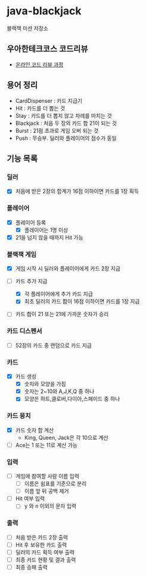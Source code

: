 # java-blackjack

블랙잭 미션 저장소

## 우아한테크코스 코드리뷰

- [온라인 코드 리뷰 과정](https://github.com/woowacourse/woowacourse-docs/blob/master/maincourse/README.md)

## 용어 정리

- CardDispenser : 카드 지급기
- Hit : 카드를 더 뽑는 것
- Stay : 카드를 더 뽑지 않고 차례를 마치는 것
- Blackjack : 처음 두 장의 카드 합 21이 되는 것
- Burst : 21점 초과로 게임 오버 되는 것
- Push : 무승부. 딜러와 플레이어의 점수가 동일

## 기능 목록

### 딜러

- [x] 처음에 받은 2장의 합계가 16점 이하이면 카드를 1장 획득

### 플레이어

- [x] 플레이어 등록
    - [x] 플레이어는 1명 이상
- [x] 21을 넘지 않을 때까지 Hit 가능

### 블랙잭 게임

- [x] 게임 시작 시 딜러와 플레이어에게 카드 2장 지급

- [ ] 카드 추가 지급
    - [x] 각 플레이어에게 추가 카드 지급
    - [x] 최초 딜러의 카드 합이 16점 이하이면 카드를 1장 지급

- [ ] 카드 합이 21 또는 21에 가까운 숫자가 승리

### 카드 디스펜서

- [ ] 52장의 카드 중 랜덤으로 카드 지급

### 카드

- [x] 카드 생성
    - [x] 숫자와 모양을 가짐
    - [x] 숫자는 2~10와 A,J,K,Q 중 하나
    - [x] 모양은 하트,클로버,다이아,스페이드 중 하나

### 카드 뭉치

- [x] 카드 숫자 합 계산
    - King, Queen, Jack은 각 10으로 계산
- [ ] Ace는 1 또는 11로 계산 가능

### 입력

- [ ] 게임에 참여할 사람 이름 입력
    - [ ] 이름은 쉼표를 기준으로 분리
    - [ ] 이름 앞 뒤 공백 제거

- [ ] Hit 여부 입력
    - [ ] y 와 n 이외의 문자 입력

### 출력

- [ ] 처음 받은 카드 2장 출력
- [ ] Hit 후 보유한 카드 출력
- [ ] 딜러의 카드 획득 여부 출력
- [ ] 최종 카드 현황 및 결과 출력
- [ ] 최종 승패 출력

